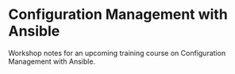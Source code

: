 # Configuration Management with Ansible

Workshop notes for an upcoming training course on Configuration Management with
Ansible.
